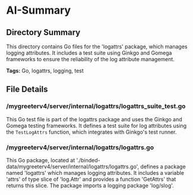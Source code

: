 # AI-Summary
## Directory Summary
This directory contains Go files for the 'logattrs' package, which manages logging attributes. It includes a test suite using Ginkgo and Gomega frameworks to ensure the reliability of the log attribute management.

**Tags:** Go, logattrs, logging, test

## File Details
    
### /mygreeterv4/server/internal/logattrs/logattrs_suite_test.go
This Go test file is part of the logattrs package and uses the Ginkgo and Gomega testing frameworks. It defines a test suite for log attributes using the `TestLogAttrs` function, which integrates with Ginkgo's test runner.

### /mygreeterv4/server/internal/logattrs/logattrs.go
This Go package, located at './binded-data/mygreeterv4/server/internal/logattrs/logattrs.go', defines a package named 'logattrs' which manages logging attributes. It includes a variable 'attrs' of type slice of 'log.Attr' and provides a function 'GetAttrs' that returns this slice. The package imports a logging package 'log/slog'.

